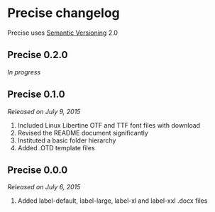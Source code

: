 # Precise changelog
Precise uses [Semantic Versioning](http://semver.org/) 2.0
## Precise 0.2.0
*In progress*

## Precise 0.1.0
*Released on July 9, 2015*

1. Included Linux Libertine OTF and TTF font files with download
2. Revised the README document significantly
3. Instituted a basic folder hierarchy
4. Added .OTD template files

## Precise 0.0.0
*Released on July 6, 2015*

1. Added label-default, label-large, label-xl and label-xxl .docx files
